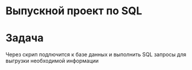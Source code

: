 ﻿# Выпускной проект по SQL 

# Задача
Через скрип подлючится к базе данных и выполнить SQL запросы для выгрузки необходимой информации




